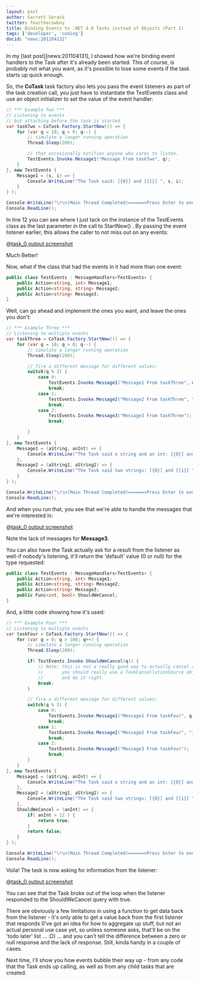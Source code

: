 ```yaml
---
layout: post
author: Garrett Serack
twitter: fearthecowboy
title: Binding Events to .NET 4.0 Tasks instead of Objects (Part 2)
tags: ['developer', 'coding']
docid: "news:201104132"
---
```


In my [last post][news:201104131], I showed how we're binding event handlers to the Task after it's already been started. This of course, is probably not what you want, as it's possible to lose some events if the task starts up quick enough.

So, the **CoTask** task factory also lets you pass the event listeners as part of the task creation call, you just have to instantiate the TestEvents class and use an object initializer to set the value of the event handler:

``` csharp
// *** Example Two ***
// Listening to events
// but attaching before the task is started
var taskTwo = CoTask.Factory.StartNew(() => {
    for (var q = 10; q > 0; q--) {
        // simulate a longer running operation
        Thread.Sleep(200);

        // that occasionally notifies anyone who cares to listen.
        TestEvents.Invoke.Message1("Message From taskTwo", q);
    }
}, new TestEvents {
    Message1 = (s, i) => {
        Console.WriteLine("The Task said: [{0}] and [{1}] ", s, i);
    }
} );

Console.WriteLine("\r\n(Main Thread Completed)======>Press Enter to end.\r\n");
Console.ReadLine();
```

In line 12 you can see where I just tack on the instance of the TestEvents class as the last parameter in the call to StartNew() .  By passing the event listener earlier, this allows the caller to not miss out on any events:

@[task_0 output screenshot](201104132_task_2.png)

Much Better!

Now, what if the class that had the events in it had more than one event:

``` csharp
public class TestEvents : MessageHandlers<TestEvents> {
    public Action<string, int> Message1;
    public Action<string, string> Message2;
    public Action<string> Message3;
}
```

Well, can go ahead and implement the ones you want, and leave the ones you don't:

``` csharp
// *** Example Three ***
// Listening to multiple events
var taskThree = CoTask.Factory.StartNew(() => {
    for (var q = 10; q > 0; q--) {
        // simulate a longer running operation
        Thread.Sleep(200);

        // fire a different message for different values:
        switch(q % 3) {
            case 0:
                TestEvents.Invoke.Message1("Message1 From taskThree", q);
                break;
            case 1:
                TestEvents.Invoke.Message2("Message2 From taskThree", "Just more text");
                break;
            case 2:
                TestEvents.Invoke.Message3("Message3 From taskThree");
                break;

        }
    }
}, new TestEvents {
    Message1 = (aString, anInt) => {
        Console.WriteLine("The Task said a string and an int: [{0}] and [{1}] ", aString, anInt);
    },
    Message2 = (aString1, aString2) => {
        Console.WriteLine("The Task said two strings: [{0}] and [{1}] ", aString1, aString2);
    }
} );

Console.WriteLine("\r\n(Main Thread Completed)======>Press Enter to end.\r\n");
Console.ReadLine();
```

And when you run that, you see that we're able to handle the messages that we're interested in:

@[task_0 output screenshot](201104132_task_3.png)

Note the lack of messages for **Message3**.

You can also have the Task actually ask for a result from the listener as well-if nobody's listening, it'll return the 'default' value (0 or null) for the type requested:

``` csharp
public class TestEvents : MessageHandlers<TestEvents> {
    public Action<string, int> Message1;
    public Action<string, string> Message2;
    public Action<string> Message3;
    public Func<int, bool> ShouldWeCancel;
}
```

And, a little code showing how it's used:

``` csharp
// *** Example Four ***
// Listening to multiple events
var taskFour = CoTask.Factory.StartNew(() => {
    for (var q = 0; q > 100; q++) {
        // simulate a longer running operation
        Thread.Sleep(200);

        if( TestEvents.Invoke.ShouldWeCancel(q)) {
            // Note: this is not a really good way to actually cancel a Task
            //       you should really use a TaskCancellationSource object
            //       and do it right.
            break;
        }

        // fire a different message for different values:
        switch(q % 3) {
            case 0:
                TestEvents.Invoke.Message1("Message1 From taskFour", q);
                break;
            case 1:
                TestEvents.Invoke.Message2("Message2 From taskFour", "Just more text");
                break;
            case 2:
                TestEvents.Invoke.Message3("Message3 From taskFour");
                break;
        }
    }
}, new TestEvents {
    Message1 = (aString, anInt) => {
        Console.WriteLine("The Task said a string and an int: [{0}] and [{1}] ", aString, anInt);
    },
    Message2 = (aString1, aString2) => {
        Console.WriteLine("The Task said two strings: [{0}] and [{1}] ", aString1, aString2);
    },
    ShouldWeCancel = (anInt) => {
        if( anInt > 12 ) {
            return true;
        }
        return false;
    }
} );

Console.WriteLine("\r\n(Main Thread Completed)======>Press Enter to end.\r\n");
Console.ReadLine();
```

Voila! The task is now asking for information from the listener:

@[task_0 output screenshot](201104132_task_4.png)

You can see that the Task broke out of the loop when the listener responded to the ShouldWeCancel query with true.

There are obviously a few limitations in using a function to get data back from the listener - it's only able to get a value back from the first listener that responds (I've got an idea for how to aggregate up stuff, but not an actual personal use case yet, so unless someone asks, that'll be on the 'todo later' list ... :D) ... and you can't tell the difference between a zero or null response and the lack of response. Still, kinda handy in a couple of cases.

Next time, I'll show you how events bubble their way up - from any code that the Task ends up calling, as well as from any child tasks that are created.